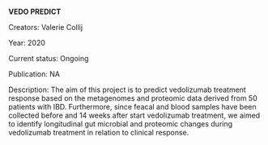 **VEDO PREDICT**


Creators: Valerie Collij

Year: 2020

Current status: Ongoing

Publication: NA

Description: The aim of this project is to predict vedolizumab treatment response based on the metagenomes and proteomic data derived from 50 patients with IBD.
Furthermore, since feacal and blood samples have been collected before and 14 weeks after start vedolizumab treatment, we aimed to identify longitudinal gut microbial and proteomic changes during vedolizumab treatment in relation to clinical response. 
